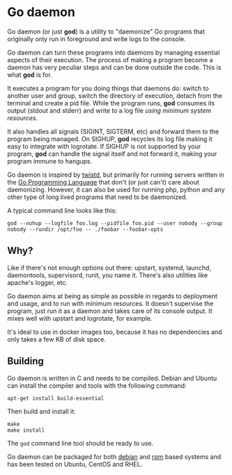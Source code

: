 # Go daemon

Go daemon (or just **god**) is a utility to "daemonize" Go programs
that originally only run in foreground and write logs to the console.

Go daemon can turn these programs into daemons by managing essential aspects
of their execution. The process of making a program become a daemon has very
peculiar steps and can be done outside the code. This is what **god** is for.

It executes a program for you doing things that daemons do: switch to another
user and group, switch the directory of execution, detach from the terminal
and create a pid file. While the program runs, **god** consumes its output
(stdout and stderr) and write to a log file *using minimum system resources*.

It also handles all signals (SIGINT, SIGTERM, etc) and forward them to the
program being managed. On SIGHUP, **god** recycles its log file making it
easy to integrate with logrotate. If SIGHUP is not supported by your program,
**god** can handle the signal itself and not forward it, making your program
immune to hangups.

Go daemon is inspired by [twistd](http://twistedmatrix.com/documents/current/core/howto/basics.html#auto1),
but primarily for running servers written in the
[Go Programming Language](http://golang.org) that don't (or just can't)
care about daemonizing. However, it can also be used for running php, python
and any other type of long lived programs that need to be daemonized.

A typical command line looks like this:

	god --nohup --logfile foo.log --pidfile foo.pid --user nobody --group nobody --rundir /opt/foo -- ./foobar --foobar-opts


## Why?

Like if there's not enough options out there: upstart, systemd, launchd,
daemontools, supervisord, runit, you name it. There's also utilities like
apache's logger, etc.

Go daemon aims at being as simple as possible in regards to deployment and
usage, and to run with minimum resources. It doesn't supervise the program,
just run it as a daemon and takes care of its console output. It mixes well
with upstart and logrotate, for example.

It's ideal to use in docker images too, because it has no dependencies and
only takes a few KB of disk space.


## Building

Go daemon is written in C and needs to be compiled. Debian and Ubuntu can
install the compiler and tools with the following command:

	apt-get install build-essential

Then build and install it:

	make
	make install

The `god` command line tool should be ready to use.

Go daemon can be packaged for both [debian](debian/README.Debian.md) and
[rpm](rpm/README.md) based systems and has been tested on Ubuntu, CentOS and
RHEL.
